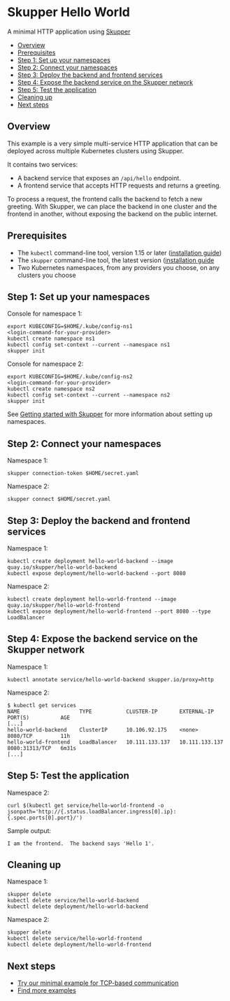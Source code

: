 # Skupper Hello World

<!-- [![Build Status](https://travis-ci.org/skupperproject/skupper-example-xxx.svg?branch=master)](https://travis-ci.org/skupperproject/skupper-example-xxx) -->

A minimal HTTP application using [Skupper](https://skupper.io/)

* [Overview](#overview)
* [Prerequisites](#prerequisites)
* [Step 1: Set up your namespaces](#step-1-set-up-your-namespaces)
* [Step 2: Connect your namespaces](#step-2-connect-your-namespaces)
* [Step 3: Deploy the backend and frontend services](#step-3-deploy-the-backend-and-frontend-services)
* [Step 4: Expose the backend service on the Skupper network](#step-4-expose-the-backend-service-on-the-skupper-network)
* [Step 5: Test the application](#step-5-test-the-application)
* [Cleaning up](#cleaning-up)
* [Next steps](#next-steps)

## Overview

This example is a very simple multi-service HTTP application that can
be deployed across multiple Kubernetes clusters using Skupper.

It contains two services:

* A backend service that exposes an `/api/hello` endpoint.
* A frontend service that accepts HTTP requests and returns a
  greeting.

To process a request, the frontend calls the backend to fetch a new
greeting.  With Skupper, we can place the backend in one cluster and
the frontend in another, without exposing the backend on the public
internet.

## Prerequisites

* The `kubectl` command-line tool, version 1.15 or later ([installation guide](https://kubernetes.io/docs/tasks/tools/install-kubectl/))
* The `skupper` command-line tool, the latest version ([installation guide](https://skupper.io/start/index.html#step-1-install-the-skupper-command-line-tool-in-your-environment)
* Two Kubernetes namespaces, from any providers you choose, on any clusters you choose

## Step 1: Set up your namespaces

Console for namespace 1:

    export KUBECONFIG=$HOME/.kube/config-ns1
    <login-command-for-your-provider>
    kubectl create namespace ns1
    kubectl config set-context --current --namespace ns1
    skupper init

Console for namespace 2:

    export KUBECONFIG=$HOME/.kube/config-ns2
    <login-command-for-your-provider>
    kubectl create namespace ns2
    kubectl config set-context --current --namespace ns2
    skupper init

See [Getting started with Skupper](https://skupper.io/start/) for more
information about setting up namespaces.

## Step 2: Connect your namespaces

Namespace 1:

    skupper connection-token $HOME/secret.yaml

Namespace 2:

    skupper connect $HOME/secret.yaml

## Step 3: Deploy the backend and frontend services

Namespace 1:

    kubectl create deployment hello-world-backend --image quay.io/skupper/hello-world-backend
    kubectl expose deployment/hello-world-backend --port 8080

Namespace 2:

    kubectl create deployment hello-world-frontend --image quay.io/skupper/hello-world-frontend
    kubectl expose deployment/hello-world-frontend --port 8080 --type LoadBalancer

## Step 4: Expose the backend service on the Skupper network

Namespace 1:

    kubectl annotate service/hello-world-backend skupper.io/proxy=http

Namespace 2:

    $ kubectl get services
    NAME                   TYPE           CLUSTER-IP       EXTERNAL-IP      PORT(S)          AGE
    [...]
    hello-world-backend    ClusterIP      10.106.92.175    <none>           8080/TCP         11h
    hello-world-frontend   LoadBalancer   10.111.133.137   10.111.133.137   8080:31313/TCP   6m31s
    [...]

## Step 5: Test the application

Namespace 2:

    curl $(kubectl get service/hello-world-frontend -o jsonpath='http://{.status.loadBalancer.ingress[0].ip}:{.spec.ports[0].port}/')

Sample output:

    I am the frontend.  The backend says 'Hello 1'.

## Cleaning up

Namespace 1:

    skupper delete
    kubectl delete service/hello-world-backend
    kubectl delete deployment/hello-world-backend

Namespace 2:

    skupper delete
    kubectl delete service/hello-world-frontend
    kubectl delete deployment/hello-world-frontend

## Next steps

 - [Try our minimal example for TCP-based communication](https://github.com/skupperproject/skupper-example-tcp-echo)
 - [Find more examples](https://skupper.io/examples/)
